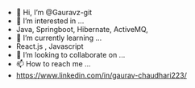 - 👋 Hi, I’m @Gauravz-git
- 👀 I’m interested in ...
- Java, Springboot, Hibernate, ActiveMQ, 
- 🌱 I’m currently learning ...
- React.js , Javascript
- 💞️ I’m looking to collaborate on ...
- 📫 How to reach me ...
- https://www.linkedin.com/in/gaurav-chaudhari223/

